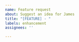 ```yaml
---
name: Feature request
about: Suggest an idea for James
title: "[FEATURE] - "
labels: enhancement
assignees: ''

---
```


<!-- Please search existing issues to avoid creating duplicates. -->

<!-- Describe the feature you'd like. -->